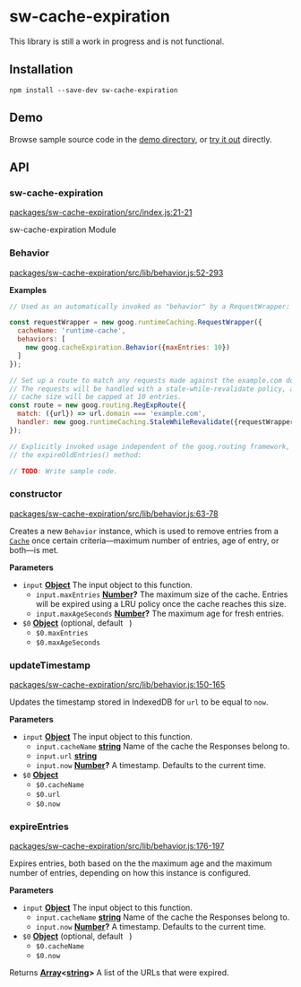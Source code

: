 # sw-cache-expiration

This library is still a work in progress and is not functional.

## Installation

`npm install --save-dev sw-cache-expiration`

## Demo

Browse sample source code in the [demo directory](https://github.com/GoogleChrome/sw-helpers/tree/master/docs/demos/sw-cache-expiration/), or
[try it out](https://googlechrome.github.io/sw-helpers/demos/sw-cache-expiration/) directly.

## API

<!-- Generated by documentation.js. Update this documentation by updating the source code. -->

### sw-cache-expiration

[packages/sw-cache-expiration/src/index.js:21-21](https://github.com/GoogleChrome/sw-helpers/blob/8cc4a6ad43a96e15ede74e8b1864c9185cfac260/packages/sw-cache-expiration/src/index.js#L21-L21 "Source code on GitHub")

sw-cache-expiration Module

### Behavior

[packages/sw-cache-expiration/src/lib/behavior.js:52-293](https://github.com/GoogleChrome/sw-helpers/blob/8cc4a6ad43a96e15ede74e8b1864c9185cfac260/packages/sw-cache-expiration/src/lib/behavior.js#L52-L293 "Source code on GitHub")

**Examples**

```javascript
// Used as an automatically invoked as "behavior" by a RequestWrapper:

const requestWrapper = new goog.runtimeCaching.RequestWrapper({
  cacheName: 'runtime-cache',
  behaviors: [
    new goog.cacheExpiration.Behavior({maxEntries: 10})
  ]
});

// Set up a route to match any requests made against the example.com domain.
// The requests will be handled with a stale-while-revalidate policy, and the
// cache size will be capped at 10 entries.
const route = new goog.routing.RegExpRoute({
  match: ({url}) => url.domain === 'example.com',
  handler: new goog.runtimeCaching.StaleWhileRevalidate({requestWrapper})
});
```

```javascript
// Explicitly invoked usage independent of the goog.routing framework, via
// the expireOldEntries() method:

// TODO: Write sample code.
```

### constructor

[packages/sw-cache-expiration/src/lib/behavior.js:63-78](https://github.com/GoogleChrome/sw-helpers/blob/8cc4a6ad43a96e15ede74e8b1864c9185cfac260/packages/sw-cache-expiration/src/lib/behavior.js#L63-L78 "Source code on GitHub")

Creates a new `Behavior` instance, which is used to remove entries from a
[`Cache`](https://developer.mozilla.org/en-US/docs/Web/API/Cache) once
certain criteria—maximum number of entries, age of entry, or both—is met.

**Parameters**

-   `input` **[Object](https://developer.mozilla.org/en-US/docs/Web/JavaScript/Reference/Global_Objects/Object)** The input object to this function.
    -   `input.maxEntries` **[Number](https://developer.mozilla.org/en-US/docs/Web/JavaScript/Reference/Global_Objects/Number)?** The maximum size of the cache. Entries
               will be expired using a LRU policy once the cache reaches this size.
    -   `input.maxAgeSeconds` **[Number](https://developer.mozilla.org/en-US/docs/Web/JavaScript/Reference/Global_Objects/Number)?** The maximum age for fresh entries.
-   `$0` **[Object](https://developer.mozilla.org/en-US/docs/Web/JavaScript/Reference/Global_Objects/Object)**  (optional, default `
     `)
    -   `$0.maxEntries`  
    -   `$0.maxAgeSeconds`  

### updateTimestamp

[packages/sw-cache-expiration/src/lib/behavior.js:150-165](https://github.com/GoogleChrome/sw-helpers/blob/8cc4a6ad43a96e15ede74e8b1864c9185cfac260/packages/sw-cache-expiration/src/lib/behavior.js#L150-L165 "Source code on GitHub")

Updates the timestamp stored in IndexedDB for `url` to be equal to `now`.

**Parameters**

-   `input` **[Object](https://developer.mozilla.org/en-US/docs/Web/JavaScript/Reference/Global_Objects/Object)** The input object to this function.
    -   `input.cacheName` **[string](https://developer.mozilla.org/en-US/docs/Web/JavaScript/Reference/Global_Objects/String)** Name of the cache the Responses belong to.
    -   `input.url` **[string](https://developer.mozilla.org/en-US/docs/Web/JavaScript/Reference/Global_Objects/String)** 
    -   `input.now` **[Number](https://developer.mozilla.org/en-US/docs/Web/JavaScript/Reference/Global_Objects/Number)?** A timestamp. Defaults to the current time.
-   `$0` **[Object](https://developer.mozilla.org/en-US/docs/Web/JavaScript/Reference/Global_Objects/Object)** 
    -   `$0.cacheName`  
    -   `$0.url`  
    -   `$0.now`  

### expireEntries

[packages/sw-cache-expiration/src/lib/behavior.js:176-197](https://github.com/GoogleChrome/sw-helpers/blob/8cc4a6ad43a96e15ede74e8b1864c9185cfac260/packages/sw-cache-expiration/src/lib/behavior.js#L176-L197 "Source code on GitHub")

Expires entries, both based on the the maximum age and the maximum number
of entries, depending on how this instance is configured.

**Parameters**

-   `input` **[Object](https://developer.mozilla.org/en-US/docs/Web/JavaScript/Reference/Global_Objects/Object)** The input object to this function.
    -   `input.cacheName` **[string](https://developer.mozilla.org/en-US/docs/Web/JavaScript/Reference/Global_Objects/String)** Name of the cache the Responses belong to.
    -   `input.now` **[Number](https://developer.mozilla.org/en-US/docs/Web/JavaScript/Reference/Global_Objects/Number)?** A timestamp. Defaults to the current time.
-   `$0` **[Object](https://developer.mozilla.org/en-US/docs/Web/JavaScript/Reference/Global_Objects/Object)**  (optional, default `
     `)
    -   `$0.cacheName`  
    -   `$0.now`  

Returns **[Array](https://developer.mozilla.org/en-US/docs/Web/JavaScript/Reference/Global_Objects/Array)&lt;[string](https://developer.mozilla.org/en-US/docs/Web/JavaScript/Reference/Global_Objects/String)>** A list of the URLs that were expired.
